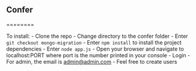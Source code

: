 ## Confer
========

To install:
    - Clone the repo 
    - Change directory to the confer folder 
    - Enter `git checkout mongo-migration` 
    - Enter `npm install` to install the project dependencies 
    - Enter `node app.js` 
    - Open your browser and navigate to localhost:PORT where port is the number printed in your console 
    - Login 
        - For admin, the email is admin@admin.com 
        - Feel free to create users